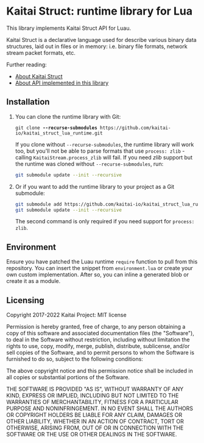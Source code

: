 # Kaitai Struct: runtime library for Lua

This library implements Kaitai Struct API for Luau.

Kaitai Struct is a declarative language used for describe various binary
data structures, laid out in files or in memory: i.e. binary file
formats, network stream packet formats, etc.

Further reading:

- [About Kaitai Struct](http://kaitai.io/)
- [About API implemented in this library](http://doc.kaitai.io/stream_api.html)

## Installation

1. You can clone the runtime library with Git:

   <pre><code>git clone <strong>--recurse-submodules</strong> https://github.com/kaitai-io/kaitai_struct_lua_runtime.git</code></pre>

   If you clone without `--recurse-submodules`, the runtime library will work too, but you'll not be able to parse formats that use `process: zlib` - calling `KaitaiStream.process_zlib` will fail. If you need _zlib_ support but the runtime was cloned without `--recurse-submodules`, run:

   ```bash
   git submodule update --init --recursive
   ```

2. Or if you want to add the runtime library to your project as a Git submodule:

   ```bash
   git submodule add https://github.com/kaitai-io/kaitai_struct_lua_runtime.git [<path>]
   git submodule update --init --recursive
   ```

   The second command is only required if you need support for `process: zlib`.

## Environment

Ensure you have patched the Luau runtime `require` function to pull from this repository.
You can insert the snippet from `environment.lua` or create your own custom implementation. After so, you can inline a generated blob or create it as a module.

## Licensing

Copyright 2017-2022 Kaitai Project: MIT license

Permission is hereby granted, free of charge, to any person obtaining
a copy of this software and associated documentation files (the
"Software"), to deal in the Software without restriction, including
without limitation the rights to use, copy, modify, merge, publish,
distribute, sublicense, and/or sell copies of the Software, and to
permit persons to whom the Software is furnished to do so, subject to
the following conditions:

The above copyright notice and this permission notice shall be
included in all copies or substantial portions of the Software.

THE SOFTWARE IS PROVIDED "AS IS", WITHOUT WARRANTY OF ANY KIND,
EXPRESS OR IMPLIED, INCLUDING BUT NOT LIMITED TO THE WARRANTIES OF
MERCHANTABILITY, FITNESS FOR A PARTICULAR PURPOSE AND
NONINFRINGEMENT. IN NO EVENT SHALL THE AUTHORS OR COPYRIGHT HOLDERS BE
LIABLE FOR ANY CLAIM, DAMAGES OR OTHER LIABILITY, WHETHER IN AN ACTION
OF CONTRACT, TORT OR OTHERWISE, ARISING FROM, OUT OF OR IN CONNECTION
WITH THE SOFTWARE OR THE USE OR OTHER DEALINGS IN THE SOFTWARE.
